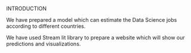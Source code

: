 INTRODUCTION

We have prepared a model which can estimate the Data Science jobs according to different countries.

We have used Stream lit library to prepare a website which will show our predictions and visualizations.
